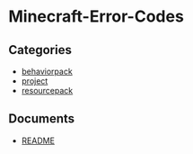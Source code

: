 # Minecraft-Error-Codes

## Categories
- [behaviorpack](./behaviorpack/index.md)
- [project](./project/index.md)
- [resourcepack](./resourcepack/index.md)

## Documents
- [README](README.md)